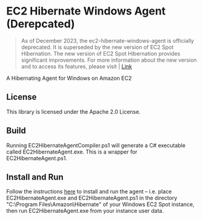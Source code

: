 # EC2 Hibernate Windows Agent (Derepcated)

> As of December 2023, the ec2-hibernate-windows-agent is officially deprecated. It is superseded by the new version of EC2 Spot Hibernation.
> The new version of EC2 Spot Hibernation provides significant improvements.
> For more information about the new version and to access its features, please visit | [Link](https://docs.aws.amazon.com/AWSEC2/latest/UserGuide/hibernate-spot-instances.html)

A Hibernating Agent for Windows on Amazon EC2

## License

This library is licensed under the Apache 2.0 License.

## Build

Running EC2HibernateAgentCompiler.ps1 will generate a C# executable called EC2HibernateAgent.exe.  This is a wrapper for EC2HibernateAgent.ps1.

## Install and Run

Follow the instructions [here](http://docs.aws.amazon.com/AWSEC2/latest/UserGuide/spot-hibernation.html "EC2 Spot hibernation user guide") to install and run the agent – i.e. place EC2HibernateAgent.exe and EC2HibernateAgent.ps1 in the directory "C:\Program Files\Amazon\Hibernate" of your Windows EC2 Spot instance, then run EC2HibernateAgent.exe from your instance user data.

